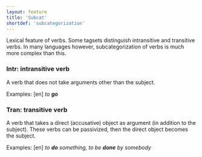 ```yaml
---
layout: feature
title: 'Subcat'
shortdef: 'subcategorization'
---
```


Lexical feature of verbs.
Some tagsets distinguish intransitive and transitive verbs.
In many languages however, subcategorization of verbs is much more complex than this.

### Intr: intransitive verb

A verb that does not take arguments other than the subject.

Examples:
[en] _to <b>go</b>_

### Tran: transitive verb

A verb that takes a direct (accusative) object as argument (in addition to the subject).
These verbs can be passivized, then the direct object becomes the subject.

Examples:
[en] _to <b>do</b> something, to be <b>done</b> by somebody_
<!-- Interlanguage links updated Út zář 29 20:31:38 CEST 2020 -->
